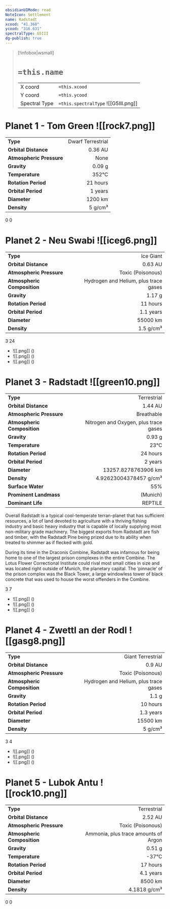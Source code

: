 ```yaml
---
obsidianUIMode: read
NoteIcon: Settlement
name: Radstadt
xcood: "41.368"
ycood: "316.631"
spectralType: G5III
dg-publish: true
---
```

> [!infobox|wsmall]
> # `=this.name`
> | | |
> | - | - |
> | X coord | `=this.xcood` |
> | Y coord| `=this.ycood` |
> | Spectral Type | `=this.spectralType` ![[G5III.png]] |

# Planet 1 - Tom Green ![[rock7.png]]
|                             |                           |
| --------------------------- | -------------------------:|
| **Type**                    |             Dwarf Terrestrial |
| **Orbital Distance**        |   0.36 AU |
| **Atmospheric Pressure**    |       None |
| **Gravity**                 |        0.09 g |
| **Temperature**             |    352°C |
| **Rotation Period**         |  21 hours |
| **Orbital Period** | 1 years |
| **Diameter**                |      1200 km | 
| **Density**                 |    5 g/cm³ |



0
0



# Planet 2 - Neu Swabi ![[iceg6.png]]
|                             |                           |
| --------------------------- | -------------------------:|
| **Type**                    |             Ice Giant |
| **Orbital Distance**        |   0.63 AU |
| **Atmospheric Pressure**    |       Toxic (Poisonous) |
| **Atmospheric Composition** |      Hydrogen and Helium, plus trace gases |
| **Gravity**                 |        1.17 g |
| **Rotation Period**         |  11 hours |
| **Orbital Period** | 1.1 years |
| **Diameter**                |      55000 km | 
| **Density**                 |    1.5 g/cm³ |



3
24

- ![[.png]]  ()
- ![[.png]]  ()
- ![[.png]]  ()


# Planet 3 - Radstadt ![[green10.png]]
|                             |                           |
| --------------------------- | -------------------------:|
| **Type**                    |             Terrestrial |
| **Orbital Distance**        |   1.44 AU |
| **Atmospheric Pressure**    |       Breathable |
| **Atmospheric Composition** |      Nitrogen and Oxygen, plus trace gases |
| **Gravity**                 |        0.93 g |
| **Temperature**             |    23°C |
| **Rotation Period**         |  24 hours |
| **Orbital Period** | 2 years |
| **Diameter**                |      13257.8278763906 km | 
| **Density**                 |    4.92623004378457 g/cm³ |
| **Surface Water**           |           55% | 
| **Prominent Landmass**      |         (Munich) | 
| **Dominant Life**           |         REPTILE |

Overall Radstadt is a typical cool-temperate terran-planet that has sufficient resources, a lot of land devoted to agriculture with a thriving fishing industry and basic heavy industry that is capable of locally supplying most non-military grade machinery. The biggest exports from Radstadt are fish and timber, with the Radstadt Pine being prized due to its ability when treated to shimmer as if flecked with gold.

During its time in the Draconis Combine, Radstadt was infamous for being home to one of the largest prison complexes in the entire Combine. The Lotus Flower Correctional Institute could rival most small cities in size and was located right outside of Munich, the planetary capital. The ‘pinnacle’ of the prison complex was the Black Tower, a large windowless tower of black concrete that was used to house the worst offenders in the Combine.

3
7

- ![[.png]]  ()
- ![[.png]]  ()
- ![[.png]]  ()


# Planet 4 - Zwettl an der Rodl ![[gasg8.png]]
|                             |                           |
| --------------------------- | -------------------------:|
| **Type**                    |             Giant Terrestrial |
| **Orbital Distance**        |   0.9 AU |
| **Atmospheric Pressure**    |       Toxic (Poisonous) |
| **Atmospheric Composition** |      Hydrogen and Helium, plus trace gases |
| **Gravity**                 |        1.1 g |
| **Rotation Period**         |  10 hours |
| **Orbital Period** | 1.3 years |
| **Diameter**                |      15500 km | 
| **Density**                 |    5 g/cm³ |



3
4

- ![[.png]]  ()
- ![[.png]]  ()
- ![[.png]]  ()


# Planet 5 - Lubok Antu ![[rock10.png]]
|                             |                           |
| --------------------------- | -------------------------:|
| **Type**                    |             Terrestrial |
| **Orbital Distance**        |   2.52 AU |
| **Atmospheric Pressure**    |       Toxic (Poisonous) |
| **Atmospheric Composition** |      Ammonia, plus trace amounts of Argon |
| **Gravity**                 |        0.51 g |
| **Temperature**             |    -37°C |
| **Rotation Period**         |  17 hours |
| **Orbital Period** | 4.1 years |
| **Diameter**                |      8500 km | 
| **Density**                 |    4.1818 g/cm³ |



0
0



